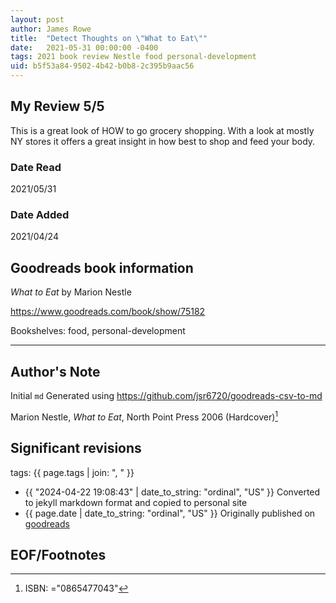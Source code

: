 ```yaml
---
layout: post
author: James Rowe
title:  "Detect Thoughts on \"What to Eat\""
date:   2021-05-31 00:00:00 -0400
tags: 2021 book review Nestle food personal-development
uid: b5f53a84-9502-4b42-b0b8-2c395b9aac56
---
```


<!-- highly dependent on how you personally use jekyll templates, and how you want this to show up -->
<!-- escape any jekyll keys with double brackets -->

## My Review 5/5

This is a great look of HOW to go grocery shopping. With a look at mostly NY stores it offers a great insight in how best to shop and feed your body.

### Date Read
2021/05/31

### Date Added
2021/04/24

## Goodreads book information

*What to Eat* by Marion Nestle

https://www.goodreads.com/book/show/75182

Bookshelves: food, personal-development

---

## Author's Note

Initial `md` Generated using https://github.com/jsr6720/goodreads-csv-to-md

Marion Nestle, *What to Eat*,  North Point Press 2006 (Hardcover)[^1]

## Significant revisions

tags: {{ page.tags | join: ", " }} <!-- todo move this somewhere -->

- {{ "2024-04-22 19:08:43" | date_to_string: "ordinal", "US" }} Converted to jekyll markdown format and copied to personal site
- {{ page.date | date_to_string: "ordinal", "US" }} Originally published on [goodreads](https://www.goodreads.com)

## EOF/Footnotes

[^1]: ISBN: ="0865477043"